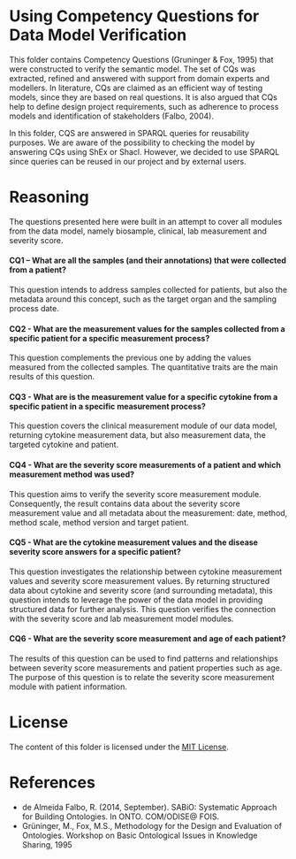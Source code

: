 # Using Competency Questions for Data Model Verification

This folder contains Competency Questions (Gruninger & Fox, 1995) that were constructed to verify the semantic model. The set of CQs was extracted, refined and answered with support from domain experts and modellers. In literature, CQs are claimed as an efficient way of testing models, since they are based on real questions. It is also argued that CQs help to define design project requirements, such as adherence to process models and identification of stakeholders (Falbo, 2004).

In this folder, CQS are answered in SPARQL queries for reusability purposes. We are aware of the possibility to checking the model by answering CQs using ShEx or Shacl. However, we decided to use SPARQL since queries can be reused in our project and by external users.

# Reasoning
The questions presented here were built in an attempt to cover all modules from the data model, namely biosample, clinical, lab measurement and severity score.

#### CQ1 – What are all the samples (and their annotations) that were collected from a patient?
This question intends to address samples collected for patients, but also the metadata around this concept, such as the target organ and the sampling process date.

#### CQ2 - What are the measurement values for the samples collected from a specific patient for a specific measurement process?
This question complements the previous one by adding the values measured from the collected samples. The quantitative traits are the main results of this question.

#### CQ3 - What are is the measurement value for a specific cytokine from a specific patient in a specific measurement process?
This question covers the clinical measurement module of our data model, returning cytokine measurement data, but also measurement data, the targeted cytokine and patient.

#### CQ4 - What are the severity score measurements of a patient and which measurement method was used?
This question aims to verify the severity score measurement module. Consequently, the result contains data about the severity score measurement value and all metadata about the measurement: date, method, method scale, method version and target patient.

#### CQ5 - What are the cytokine measurement values and the disease severity score answers for a specific patient?
This question investigates the relationship between cytokine measurement values and severity score measurement values. By returning structured data about cytokine and severity score (and surrounding metadata), this question intends to leverage the power of the data model in providing structured data for further analysis. This question verifies the connection with the severity score and lab measurement model modules.

#### CQ6 - What are the severity score measurement and age of each patient?
The results of this question can be used to find patterns and relationships between severity score measurements and patient properties such as age. The purpose of this question is to relate the severity score measurement module with patient information.

# License
The content of this folder is licensed under the [MIT License](https://opensource.org/licenses/MIT).

# References
- de Almeida Falbo, R. (2014, September). SABiO: Systematic Approach for Building Ontologies. In ONTO. COM/ODISE@ FOIS.
- Grüninger, M., Fox, M.S., Methodology for the Design and Evaluation of Ontologies. Workshop on Basic Ontological Issues in Knowledge Sharing, 1995
